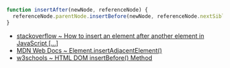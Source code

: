 ```javascript
function insertAfter(newNode, referenceNode) {
  referenceNode.parentNode.insertBefore(newNode, referenceNode.nextSibling);
}
```
- [stackoverflow ~ How to insert an element after another element in JavaScript [...]](https://stackoverflow.com/a/4793630)
- [MDN Web Docs ~ Element.insertAdjacentElement()](https://developer.mozilla.org/en-US/docs/Web/API/Element/insertAdjacentElement)
- [w3schools ~ HTML DOM insertBefore() Method](https://www.w3schools.com/jsref/met_node_insertbefore.asp)
